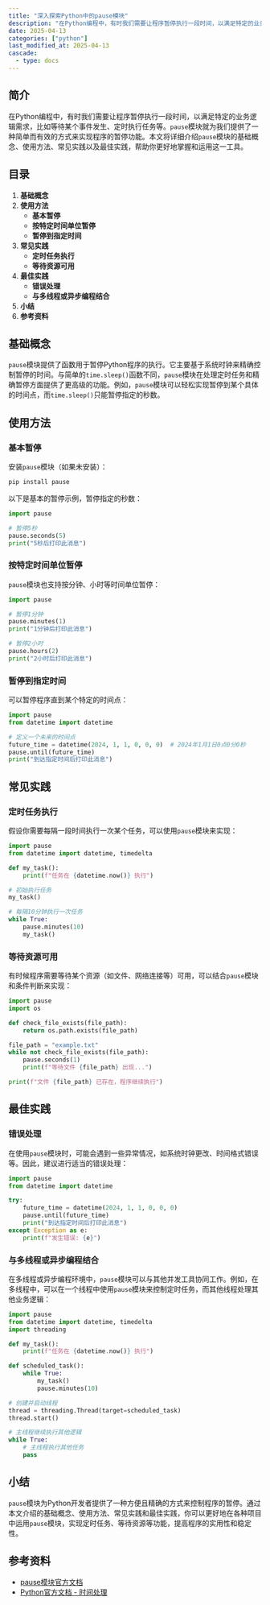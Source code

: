 ```yaml
---
title: "深入探索Python中的pause模块"
description: "在Python编程中，有时我们需要让程序暂停执行一段时间，以满足特定的业务逻辑需求，比如等待某个事件发生、定时执行任务等。`pause`模块就为我们提供了一种简单而有效的方式来实现程序的暂停功能。本文将详细介绍`pause`模块的基础概念、使用方法、常见实践以及最佳实践，帮助你更好地掌握和运用这一工具。"
date: 2025-04-13
categories: ["python"]
last_modified_at: 2025-04-13
cascade:
  - type: docs
---
```



## 简介
在Python编程中，有时我们需要让程序暂停执行一段时间，以满足特定的业务逻辑需求，比如等待某个事件发生、定时执行任务等。`pause`模块就为我们提供了一种简单而有效的方式来实现程序的暂停功能。本文将详细介绍`pause`模块的基础概念、使用方法、常见实践以及最佳实践，帮助你更好地掌握和运用这一工具。

<!-- more -->
## 目录
1. **基础概念**
2. **使用方法**
    - **基本暂停**
    - **按特定时间单位暂停**
    - **暂停到指定时间**
3. **常见实践**
    - **定时任务执行**
    - **等待资源可用**
4. **最佳实践**
    - **错误处理**
    - **与多线程或异步编程结合**
5. **小结**
6. **参考资料**

## 基础概念
`pause`模块提供了函数用于暂停Python程序的执行。它主要基于系统时钟来精确控制暂停的时间。与简单的`time.sleep()`函数不同，`pause`模块在处理定时任务和精确暂停方面提供了更高级的功能。例如，`pause`模块可以轻松实现暂停到某个具体的时间点，而`time.sleep()`只能暂停指定的秒数。

## 使用方法

### 基本暂停
安装`pause`模块（如果未安装）：
```bash
pip install pause
```
以下是基本的暂停示例，暂停指定的秒数：
```python
import pause

# 暂停5秒
pause.seconds(5)
print("5秒后打印此消息")
```

### 按特定时间单位暂停
`pause`模块也支持按分钟、小时等时间单位暂停：
```python
import pause

# 暂停1分钟
pause.minutes(1)
print("1分钟后打印此消息")

# 暂停2小时
pause.hours(2)
print("2小时后打印此消息")
```

### 暂停到指定时间
可以暂停程序直到某个特定的时间点：
```python
import pause
from datetime import datetime

# 定义一个未来的时间点
future_time = datetime(2024, 1, 1, 0, 0, 0)  # 2024年1月1日0点0分0秒
pause.until(future_time)
print("到达指定时间后打印此消息")
```

## 常见实践

### 定时任务执行
假设你需要每隔一段时间执行一次某个任务，可以使用`pause`模块来实现：
```python
import pause
from datetime import datetime, timedelta

def my_task():
    print(f"任务在 {datetime.now()} 执行")

# 初始执行任务
my_task()

# 每隔10分钟执行一次任务
while True:
    pause.minutes(10)
    my_task()
```

### 等待资源可用
有时候程序需要等待某个资源（如文件、网络连接等）可用，可以结合`pause`模块和条件判断来实现：
```python
import pause
import os

def check_file_exists(file_path):
    return os.path.exists(file_path)

file_path = "example.txt"
while not check_file_exists(file_path):
    pause.seconds(1)
    print(f"等待文件 {file_path} 出现...")

print(f"文件 {file_path} 已存在，程序继续执行")
```

## 最佳实践

### 错误处理
在使用`pause`模块时，可能会遇到一些异常情况，如系统时钟更改、时间格式错误等。因此，建议进行适当的错误处理：
```python
import pause
from datetime import datetime

try:
    future_time = datetime(2024, 1, 1, 0, 0, 0)
    pause.until(future_time)
    print("到达指定时间后打印此消息")
except Exception as e:
    print(f"发生错误: {e}")
```

### 与多线程或异步编程结合
在多线程或异步编程环境中，`pause`模块可以与其他并发工具协同工作。例如，在多线程中，可以在一个线程中使用`pause`模块来控制定时任务，而其他线程处理其他业务逻辑：
```python
import pause
from datetime import datetime, timedelta
import threading

def my_task():
    print(f"任务在 {datetime.now()} 执行")

def scheduled_task():
    while True:
        my_task()
        pause.minutes(10)

# 创建并启动线程
thread = threading.Thread(target=scheduled_task)
thread.start()

# 主线程继续执行其他逻辑
while True:
    # 主线程执行其他任务
    pass
```

## 小结
`pause`模块为Python开发者提供了一种方便且精确的方式来控制程序的暂停。通过本文介绍的基础概念、使用方法、常见实践和最佳实践，你可以更好地在各种项目中运用`pause`模块，实现定时任务、等待资源等功能，提高程序的实用性和稳定性。

## 参考资料
- [pause模块官方文档](https://pypi.org/project/pause/)
- [Python官方文档 - 时间处理](https://docs.python.org/zh-cn/3/library/datetime.html)